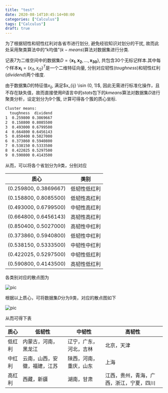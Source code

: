 ```yaml
---
title: "test"
date: 2020-08-14T10:45:14+08:00
categories: ["Calculus"]
tags: ["Calculus"]
draft: true
---
```


为了根据韧性和韧性红利对各省市进行划分, 避免经验知识对划分的干扰, 故而此处采用聚类算法中的“k均值”($k-means$)算法对数据集进行分类.

记表$7$为二维空间中的数据集$D = \lbrace \pmb{x_1}, \pmb{x_2}, ..., \pmb{x_{30}}\rbrace$, 共包含$30$个无标记样本.其中每个样本$\pmb{x_i} = (x_{i1}, x_{i2})^T$是一个二维特征向量, 分别对应韧性$(toughness)$和韧性红利$(dividend)$两个维度.

由于数据集$D$的特征值$x_{ij}$, 满足$x_{ij} \isin (0, 1)$, 因此无需进行标准化操作，且不存在缺失值，故而直接使用$R$语言中的$stats$包下的$kmeans$算法对数据集$D$进行聚类分析，设定划分为$9$个簇, 计算可得各个簇的质心坐标.

```bash
Cluster means:
  toughness  dividend
1  0.259800 0.3869667
2  0.158800 0.8085500
3  0.493000 0.6799500
4  0.664800 0.6456143
5  0.850400 0.5027000
6  0.373860 0.5940800
7  0.538150 0.5333500
8  0.422025 0.5297500
9  0.590800 0.4143500
```

从而，可以将各个省划分为$9$类，分别对应

|质心|类别|
|-----|-----|
|(0.259800, 0.3869667)|低韧性低红利|
|(0.158800, 0.8085500)|低韧性高红利|
|(0.493000, 0.6799500)|中韧性高红利|
|(0.664800, 0.6456143)|高韧性高红利|
|(0.850400, 0.5027000)|高韧性中红利|
|(0.373860, 0.5940800)|低韧性中红利|
|(0.538150, 0.5333500)|中韧性中红利|
|(0.422025, 0.5297500)|中韧性低红利|
|(0.590800, 0.4143500)|高韧性低红利|

各类别对应的散点图为

![pic](https://feily.tech/pic/images/article/Rplot03.png)

根据以上质心，可将数据集$D$分为$9$类，对应的散点图如下

![pic](https://feily.tech/pic/images/article/Rplot01.png)

从而可得下表

|质心|低韧性|中韧性|高韧性|
|-----|-----|-----|-----|
|低红利|内蒙古，河南，黑龙江|辽宁，广东，河北，吉林|北京，天津|
|中红利|云南，山西，安徽，福建，江苏|陕西，河南，重庆，山东|上海|
|高红利|西藏，新疆|湖南，甘肃|江西，贵州，青海，广西，浙江，宁夏，四川|